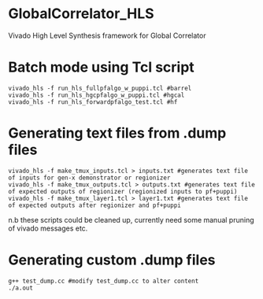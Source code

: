 # GlobalCorrelator_HLS
Vivado High Level Synthesis framework for Global Correlator

# Batch mode using Tcl script
```
vivado_hls -f run_hls_fullpfalgo_w_puppi.tcl #barrel
vivado_hls -f run_hls_hgcpfalgo_w_puppi.tcl #hgcal
vivado_hls -f run_hls_forwardpfalgo_test.tcl #hf
```
# Generating text files from .dump files
```
vivado_hls -f make_tmux_inputs.tcl > inputs.txt #generates text file of inputs for gen-x demonstrator or regionizer
vivado_hls -f make_tmux_outputs.tcl > outputs.txt #generates text file of expected outputs of regionizer (regionized inputs to pf+puppi)
vivado_hls -f make_tmux_layer1.tcl > layer1.txt #generates text file of expected outputs after regionizer and pf+puppi
```
n.b these scripts could be cleaned up, currently need some manual pruning of vivado messages etc.

# Generating custom .dump files
```
g++ test_dump.cc #modify test_dump.cc to alter content
./a.out
```
